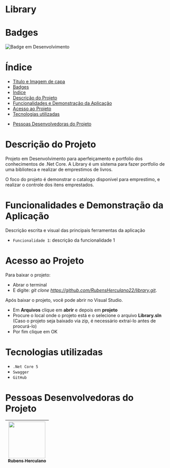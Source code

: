 # Library

# Badges
![Badge em Desenvolvimento](http://img.shields.io/static/v1?label=STATUS&message=EM%20DESENVOLVIMENTO&color=GREEN&style=for-the-badge)

# Índice 

* [Título e Imagem de capa](#library)
* [Badges](#badges)
* [Índice](#índice)
* [Descrição do Projeto](#descrição-do-projeto)
* [Funcionalidades e Demonstração da Aplicação](#funcionalidades-e-demonstração-da-aplicação)
* [Acesso ao Projeto](#acesso-ao-projeto)
* [Tecnologias utilizadas](#tecnologias-utilizadas)
<!--* [Pessoas Contribuidoras](#pessoas-contribuidoras)-->
* [Pessoas Desenvolvedoras do Projeto](#pessoas-desenvolvedoras-do-projeto)
<!--* [Licença](#licença)-->
<!-- * [Conclusão](#conclusão)-->

# Descrição do Projeto
Projeto em Desenvolvimento para aperfeiçamento e portfolio dos conhecimentos de .Net Core. A Library é um sistema para fazer portfolio de uma biblioteca e realizar de emprestimos de livros.

O foco do projeto é demonstrar o catalogo disponivel para emprestimo, e realizar o controle dos itens emprestados.

# Funcionalidades e Demonstração da Aplicação
<!--funcionalidade -->
Descrição escrita e visual das principais ferramentas da aplicação
- `Funcionalidade 1`: descrição da funcionalidade 1

# Acesso ao Projeto
Para baixar o projeto:
- Abrar o terminal
- E digite: *git clone https://github.com/RubensHerculano22/library.git*.

Após baixar o projeto, você pode abrir no Visual Studio.
- Em **Arquivos** clique em **abrir** e depois em **projeto**
- Procure o local onde o projeto está e o selecione o arquivo **Library.sln** (Caso o projeto seja baixado via zip, é necessário extraí-lo antes de procurá-lo)
- Por fim clique em OK

# Tecnologias utilizadas
- `.Net Core 5`
- `Swagger`
- `GitHub`

# Pessoas Desenvolvedoras do Projeto
| [<img loading="lazy" src="https://avatars.githubusercontent.com/u/49572567?v=4" width=115><br><sub>Rubens Herculano</sub>](https://github.com/RubensHerculano22) |
| :---: |
